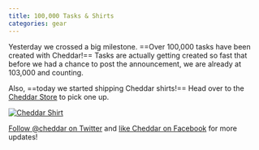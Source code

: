 ```yaml
---
title: 100,000 Tasks & Shirts
categories: gear
---
```


Yesterday we crossed a big milestone. ==Over 100,000 tasks have been created with Cheddar!== Tasks are actually getting created so fast that before we had a chance to post the announcement, we are already at 103,000 and counting.

Also, ==today we started shipping Cheddar shirts!== Head over to the [Cheddar Store](https://cheddarapp.com/store) to pick one up.

[![Cheddar Shirt](shirt.jpg)](https://cheddarapp.com/shirt)

[Follow @cheddar on Twitter](https://twitter.com/cheddar) and [like Cheddar on Facebook](https://facebook.com/cheddarapp) for more updates!
